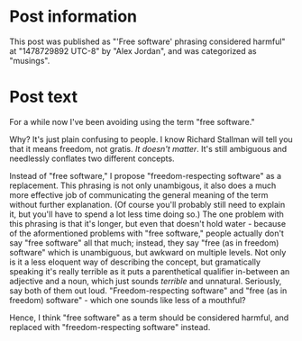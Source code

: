 # Post information

This post was published as "'Free software' phrasing considered harmful" at "1478729892 UTC-8" by "Alex Jordan", and was categorized as "musings".

# Post text

For a while now I've been avoiding using the term "free software."

Why? It's just plain confusing to people. I know Richard Stallman will tell you that it means freedom, not gratis. _It doesn't matter_. It's still ambiguous and needlessly conflates two different concepts.

Instead of "free software," I propose "freedom-respecting software" as a replacement. This phrasing is not only unambigous, it also does a much more effective job of communicating the general meaning of the term without further explanation. (Of course you'll probably still need to explain it, but you'll have to spend a lot less time doing so.) The one problem with this phrasing is that it's longer, but even that doesn't hold water - because of the aformentioned problems with "free software," people actually don't say "free software" all that much; instead, they say "free (as in freedom) software" which is unambiguous, but awkward on multiple levels. Not only is it a less eloquent way of describing the concept, but gramatically speaking it's really terrible as it puts a parenthetical qualifier in-between an adjective and a noun, which just sounds _terrible_ and unnatural. Seriously, say both of them out loud. "Freedom-respecting software" and "free (as in freedom) software" - which one sounds like less of a mouthful?

Hence, I think "free software" as a term should be considered harmful, and replaced with "freedom-respecting software" instead.
